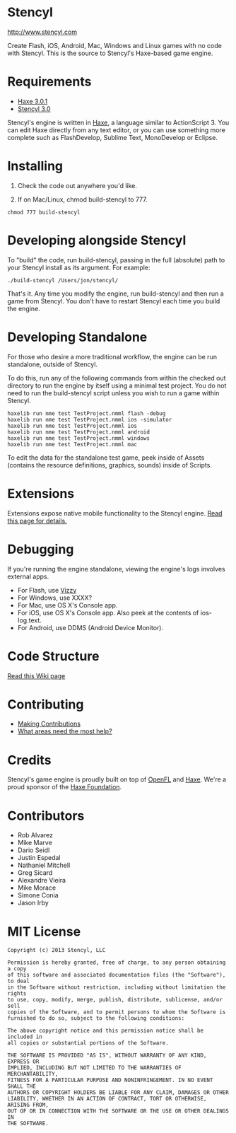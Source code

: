Stencyl
==============

http://www.stencyl.com

Create Flash, iOS, Android, Mac, Windows and Linux games with no code with Stencyl. 
This is the source to Stencyl's Haxe-based game engine. 


Requirements
==============

* [Haxe 3.0.1](http://www.haxe.org)
* [Stencyl 3.0](http://www.stencyl.com)

Stencyl's engine is written in [Haxe](http://www.haxe.org), a language similar to ActionScript 3. 
You can edit Haxe directly from any text editor, or you can use something more complete such as FlashDevelop, 
Sublime Text, MonoDevelop or Eclipse.


Installing
==============

1) Check the code out anywhere you'd like.

2) If on Mac/Linux, chmod build-stencyl to 777.

```
chmod 777 build-stencyl
```


Developing alongside Stencyl
==============

To "build" the code, run build-stencyl, passing in the full (absolute) path to your Stencyl install as its argument. 
For example:

```
./build-stencyl /Users/jon/stencyl/
```

That's it. Any time you modify the engine, run build-stencyl and then run a game from Stencyl. You 
don't have to restart Stencyl each time you build the engine.


Developing Standalone
==============

For those who desire a more traditional workflow, the engine can be run standalone, outside of Stencyl.

To do this, run any of the following commands from within the checked out directory to run the engine by 
itself using a minimal test project. You do not need to run the build-stencyl script unless you wish to
run a game within Stencyl.

```
haxelib run nme test TestProject.nmml flash -debug
haxelib run nme test TestProject.nmml ios -simulator
haxelib run nme test TestProject.nmml ios
haxelib run nme test TestProject.nmml android
haxelib run nme test TestProject.nmml windows
haxelib run nme test TestProject.nmml mac
```

To edit the data for the standalone test game, peek inside of Assets (contains the resource definitions, graphics, sounds) 
inside of Scripts.


Extensions
==============

Extensions expose native mobile functionality to the Stencyl engine. [Read this page for details.](https://github.com/Stencyl/stencyl-engine/wiki/Extensions)


Debugging
==============

If you're running the engine standalone, viewing the engine's logs involves external apps.

* For Flash, use [Vizzy](https://code.google.com/p/flash-tracer)
* For Windows, use XXXX?
* For Mac, use OS X's Console app.
* For iOS, use OS X's Console app. Also peek at the contents of ios-log.text.
* For Android, use DDMS (Android Device Monitor).



Code Structure
==============

[Read this Wiki page](https://github.com/Stencyl/stencyl-engine/wiki/Code-Structure)


Contributing
==============

* [Making Contributions](https://github.com/Stencyl/stencyl-engine/wiki/Making-Contributions)
* [What areas need the most help?](https://github.com/Stencyl/stencyl-engine/wiki/Areas-that-need-help)


Credits
==============

Stencyl's game engine is proudly built on top of [OpenFL](http://www.openfl.org) and [Haxe](http://www.haxe.org). 
We're a proud sponsor of the [Haxe Foundation](http://www.haxe-foundation.org).


Contributors
==============

* Rob Alvarez
* Mike Marve
* Dario Seidl
* Justin Espedal
* Nathaniel Mitchell
* Greg Sicard
* Alexandre Vieira
* Mike Morace
* Simone Conia
* Jason Irby


MIT License
==============

```
Copyright (c) 2013 Stencyl, LLC

Permission is hereby granted, free of charge, to any person obtaining a copy
of this software and associated documentation files (the "Software"), to deal
in the Software without restriction, including without limitation the rights
to use, copy, modify, merge, publish, distribute, sublicense, and/or sell
copies of the Software, and to permit persons to whom the Software is
furnished to do so, subject to the following conditions:

The above copyright notice and this permission notice shall be included in
all copies or substantial portions of the Software.

THE SOFTWARE IS PROVIDED "AS IS", WITHOUT WARRANTY OF ANY KIND, EXPRESS OR
IMPLIED, INCLUDING BUT NOT LIMITED TO THE WARRANTIES OF MERCHANTABILITY,
FITNESS FOR A PARTICULAR PURPOSE AND NONINFRINGEMENT. IN NO EVENT SHALL THE
AUTHORS OR COPYRIGHT HOLDERS BE LIABLE FOR ANY CLAIM, DAMAGES OR OTHER
LIABILITY, WHETHER IN AN ACTION OF CONTRACT, TORT OR OTHERWISE, ARISING FROM,
OUT OF OR IN CONNECTION WITH THE SOFTWARE OR THE USE OR OTHER DEALINGS IN
THE SOFTWARE.
```
